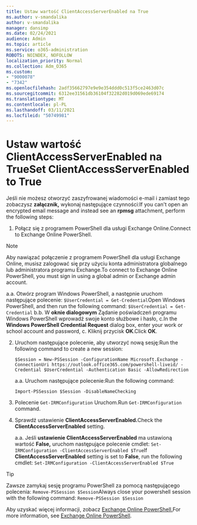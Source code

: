 ```yaml
---
title: Ustaw wartość ClientAccessServerEnabled na True
ms.author: v-smandalika
author: v-smandalika
manager: dansimp
ms.date: 02/24/2021
audience: Admin
ms.topic: article
ms.service: o365-administration
ROBOTS: NOINDEX, NOFOLLOW
localization_priority: Normal
ms.collection: Adm_O365
ms.custom:
- "9000078"
- "7342"
ms.openlocfilehash: 2adf35662797e9e9e354ddd0c513f5ce2463d07c
ms.sourcegitcommit: 6312ee31561db36104f32282d019d069ede69174
ms.translationtype: MT
ms.contentlocale: pl-PL
ms.lasthandoff: 03/11/2021
ms.locfileid: "50749981"
---
```

# <a name="set-clientaccessserverenabled-to-true"></a><span data-ttu-id="326de-102">Ustaw wartość ClientAccessServerEnabled na True</span><span class="sxs-lookup"><span data-stu-id="326de-102">Set ClientAccessServerEnabled to True</span></span>

<span data-ttu-id="326de-103">Jeśli nie możesz otworzyć zaszyfrowanej wiadomości e-mail i zamiast tego zobaczysz **załącznik,** wykonaj następujące czynności:</span><span class="sxs-lookup"><span data-stu-id="326de-103">If you can't open an encrypted email message and instead see an **rpmsg** attachment, perform the following steps:</span></span>

1. <span data-ttu-id="326de-104">Połącz się z programem PowerShell dla usługi Exchange Online.</span><span class="sxs-lookup"><span data-stu-id="326de-104">Connect to Exchange Online PowerShell.</span></span>

> [!NOTE]
> <span data-ttu-id="326de-105">Aby nawiązać połączenie z programem PowerShell dla usługi Exchange Online, musisz zalogować się przy użyciu konta administratora globalnego lub administratora programu Exchange.</span><span class="sxs-lookup"><span data-stu-id="326de-105">To connect to Exchange Online PowerShell, you must sign in using a global admin or Exchange admin account.</span></span>

   <span data-ttu-id="326de-106">a.</span><span class="sxs-lookup"><span data-stu-id="326de-106">a.</span></span> <span data-ttu-id="326de-107">Otwórz program Windows PowerShell, a następnie uruchom następujące polecenie: `$UserCredential = Get-Credential`</span><span class="sxs-lookup"><span data-stu-id="326de-107">Open Windows PowerShell, and then run the following command: `$UserCredential = Get-Credential`</span></span>
<span data-ttu-id="326de-108">b.</span><span class="sxs-lookup"><span data-stu-id="326de-108">b.</span></span> <span data-ttu-id="326de-109">W **oknie dialogowym** Żądanie poświadczeń programu Windows PowerShell wprowadź swoje konto służbowe i hasło, c.</span><span class="sxs-lookup"><span data-stu-id="326de-109">In the **Windows PowerShell Credential Request** dialog box, enter your work or school account and password, c.</span></span> <span data-ttu-id="326de-110">Kliknij przycisk **OK**.</span><span class="sxs-lookup"><span data-stu-id="326de-110">Click **OK**.</span></span> 

2. <span data-ttu-id="326de-111">Uruchom następujące polecenie, aby utworzyć nową sesję:</span><span class="sxs-lookup"><span data-stu-id="326de-111">Run the following command to create a new session:</span></span>

    `$Session = New-PSSession -ConfigurationName Microsoft.Exchange -ConnectionUri https://outlook.office365.com/powershell-liveid/ -Credential $UserCredential -Authentication Basic -AllowRedirection`

    <span data-ttu-id="326de-112">a.</span><span class="sxs-lookup"><span data-stu-id="326de-112">a.</span></span> <span data-ttu-id="326de-113">Uruchom następujące polecenie:</span><span class="sxs-lookup"><span data-stu-id="326de-113">Run the following command:</span></span>
    
    `Import-PSSession $Session -DisableNameChecking`

3. <span data-ttu-id="326de-114">Polecenie `Get-IRMConfiguration` Uruchom.</span><span class="sxs-lookup"><span data-stu-id="326de-114">Run `Get-IRMConfiguration` command.</span></span>

4. <span data-ttu-id="326de-115">Sprawdź ustawienie **ClientAccessServerEnabled.**</span><span class="sxs-lookup"><span data-stu-id="326de-115">Check the **ClientAccessServerEnabled** setting.</span></span> 

    <span data-ttu-id="326de-116">a.</span><span class="sxs-lookup"><span data-stu-id="326de-116">a.</span></span> <span data-ttu-id="326de-117">Jeśli **ustawienie ClientAccessServerEnabled** ma ustawioną wartość **False,** uruchom następujące polecenie cmdlet: `Set-IRMConfiguration -ClientAccessServerEnabled $True`</span><span class="sxs-lookup"><span data-stu-id="326de-117">If **ClientAccessServerEnabled** setting is set to **False**, run the following cmdlet: `Set-IRMConfiguration -ClientAccessServerEnabled $True`</span></span>

> [!TIP]
> <span data-ttu-id="326de-118">Zawsze zamykaj sesję programu PowerShell za pomocą następującego polecenia: `Remove-PSSession $Session`</span><span class="sxs-lookup"><span data-stu-id="326de-118">Always close your powershell session with the following command: `Remove-PSSession $Session`</span></span>

<span data-ttu-id="326de-119">Aby uzyskać więcej informacji, zobacz [Exchange Online PowerShell.](https://docs.microsoft.com/powershell/exchange/connect-to-exchange-online-powershell)</span><span class="sxs-lookup"><span data-stu-id="326de-119">For more information, see [Exchange Online PowerShell](https://docs.microsoft.com/powershell/exchange/connect-to-exchange-online-powershell).</span></span>

